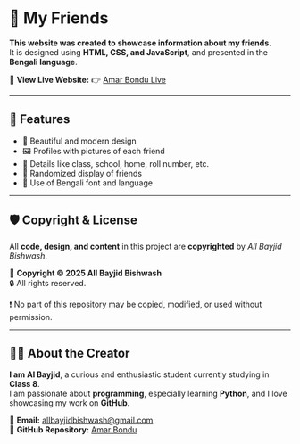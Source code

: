 # 👫 My Friends

**This website was created to showcase information about my friends.**  
It is designed using **HTML, CSS, and JavaScript**, and presented in the **Bengali language**.

🔗 **View Live Website:** 👉 [Amar Bondu Live](https://bogglo.github.io/amar-bondu/)

---

## 🌟 Features

- 🎨 Beautiful and modern design  
- 🖼️ Profiles with pictures of each friend  
- 🏫 Details like class, school, home, roll number, etc.  
- 🔀 Randomized display of friends  
- 📝 Use of Bengali font and language  

---

## 🛡️ Copyright & License

All **code, design, and content** in this project are **copyrighted** by _All Bayjid Bishwash_.

📅 **Copyright © 2025 All Bayjid Bishwash**  
🔒 All rights reserved.

❗ No part of this repository may be copied, modified, or used without permission.

---

## 🙋‍♂️ About the Creator

**I am Al Bayjid**, a curious and enthusiastic student currently studying in **Class 8**.  
I am passionate about **programming**, especially learning **Python**, and I love showcasing my work on **GitHub**.

📧 **Email:** allbayjidbishwash@gmail.com  
🔗 **GitHub Repository:** [Amar Bondu](https://github.com/bogglo/Amar-bondu)
